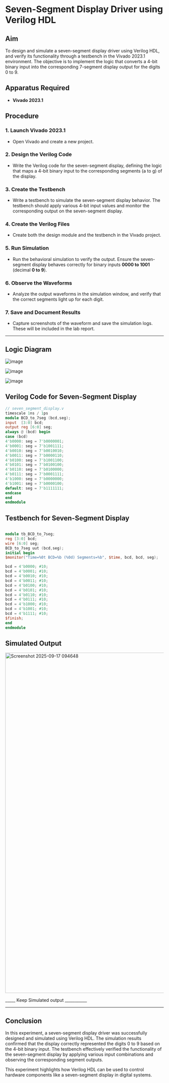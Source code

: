 # Seven-Segment Display Driver using Verilog HDL

## Aim  
To design and simulate a seven-segment display driver using Verilog HDL, and verify its functionality through a testbench in the Vivado 2023.1 environment. The objective is to implement the logic that converts a 4-bit binary input into the corresponding 7-segment display output for the digits 0 to 9.

## Apparatus Required  
- **Vivado 2023.1**  

## Procedure  

### 1. Launch Vivado 2023.1  
- Open Vivado and create a new project.  

### 2. Design the Verilog Code  
- Write the Verilog code for the seven-segment display, defining the logic that maps a 4-bit binary input to the corresponding segments (a to g) of the display.  

### 3. Create the Testbench  
- Write a testbench to simulate the seven-segment display behavior. The testbench should apply various 4-bit input values and monitor the corresponding output on the seven-segment display.  

### 4. Create the Verilog Files  
- Create both the design module and the testbench in the Vivado project.  

### 5. Run Simulation  
- Run the behavioral simulation to verify the output. Ensure the seven-segment display behaves correctly for binary inputs **0000 to 1001** (decimal **0 to 9**).  

### 6. Observe the Waveforms  
- Analyze the output waveforms in the simulation window, and verify that the correct segments light up for each digit.  

### 7. Save and Document Results  
- Capture screenshots of the waveform and save the simulation logs. These will be included in the lab report.  

---
## Logic Diagram

![image](https://github.com/user-attachments/assets/e561cdb5-b1b0-42d0-94f5-e1efaec9704c)

![image](https://github.com/user-attachments/assets/dc32254e-f88d-471a-a2ba-e4ec5eb3fc11)

![image](https://github.com/user-attachments/assets/a8a8921e-0a37-4697-86d8-0c43cd8aef5a)

## Verilog Code for Seven-Segment Display  

```verilog
// seven_segment_display.v
timescale 1ns / 1ps
module BCD_to_7seg (bcd,seg);
input  [3:0] bcd;   
output reg [6:0] seg;
always @ (bcd) begin
case (bcd)
4'b0000: seg = 7'b0000001; 
4'b0001: seg = 7'b1001111; 
4'b0010: seg = 7'b0010010; 
4'b0011: seg = 7'b0000110; 
4'b0100: seg = 7'b1001100; 
4'b0101: seg = 7'b0100100; 
4'b0110: seg = 7'b0100000; 
4'b0111: seg = 7'b0001111; 
4'b1000: seg = 7'b0000000; 
4'b1001: seg = 7'b0000100; 
default: seg = 7'b1111111; 
endcase
end
endmodule

```
## Testbench for Seven-Segment Display
```verilog

module tb_BCD_to_7seg;
reg [3:0] bcd;        
wire [6:0] seg;   
BCD_to_7seg uut (bcd,seg);
initial begin 
$monitor("Time=%0t BCD=%b (%0d) Segments=%b", $time, bcd, bcd, seg);

bcd = 4'b0000; #10; 
bcd = 4'b0001; #10; 
bcd = 4'b0010; #10; 
bcd = 4'b0011; #10; 
bcd = 4'b0100; #10; 
bcd = 4'b0101; #10; 
bcd = 4'b0110; #10; 
bcd = 4'b0111; #10; 
bcd = 4'b1000; #10; 
bcd = 4'b1001; #10; 
bcd = 4'b1111; #10;
$finish;
end
endmodule
```
## Simulated Output
<img width="1918" height="1079" alt="Screenshot 2025-09-17 094648" src="https://github.com/user-attachments/assets/f7492ebb-23ee-4df6-8d05-8347454d447c" />


_____ Keep Simulated output ___________

---

## Conclusion
In this experiment, a seven-segment display driver was successfully designed and simulated using Verilog HDL. The simulation results confirmed that the display correctly represented the digits 0 to 9 based on the 4-bit binary input. The testbench effectively verified the functionality of the seven-segment display by applying various input combinations and observing the corresponding segment outputs.

This experiment highlights how Verilog HDL can be used to control hardware components like a seven-segment display in digital systems.

